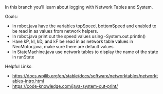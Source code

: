 In this branch you'll learn about logging with Network Tables and System.


Goals:

* In robot.java have the variables topSpeed, bottomSpeed and enabled to be read in as values from network helpers.
* In robot.java print out the speed values using -System.out.println()
* Have kP, kI, kD, and kF be read in as network table values in NeoMotor.java, make sure there are default values.
* In StateMachine.java use network tables to display the name of the state in runState


Helpful Links:
* https://docs.wpilib.org/en/stable/docs/software/networktables/networktables-intro.html
* https://code-knowledge.com/java-system-out-print/
